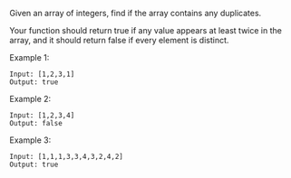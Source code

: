 Given an array of integers, find if the array contains any duplicates.

Your function should return true if any value appears at least twice in the array, and it should return false if every element is distinct.

Example 1:

    Input: [1,2,3,1]
    Output: true

Example 2:

    Input: [1,2,3,4]
    Output: false

Example 3:

    Input: [1,1,1,3,3,4,3,2,4,2]
    Output: true